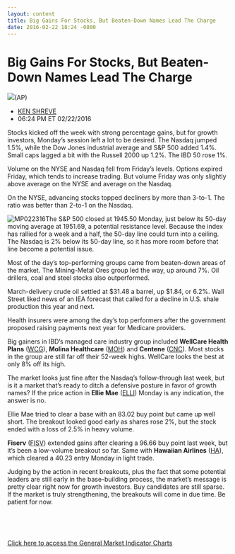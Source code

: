 ```yaml
---
layout: content
title: Big Gains For Stocks, But Beaten-Down Names Lead The Charge
date: 2016-02-22 18:24 -0800
---
```



Big Gains For Stocks, But Beaten-Down Names Lead The Charge
============================================================


![](https://www.investors.com/wp-content/uploads/2016/02/BIGPIC-022316-AP.jpg)(AP)




* [KEN SHREVE](https://www.investors.com/author/shrevek/ "Posts by KEN SHREVE")
* 06:24 PM ET 02/22/2016




Stocks kicked off the week with strong percentage gains, but for growth investors, Monday’s session left a lot to be desired. The Nasdaq jumped 1.5%, while the Dow Jones industrial average and S&P 500 added 1.4%. Small caps lagged a bit with the Russell 2000 up 1.2%. The IBD 50 rose 1%.


Volume on the NYSE and Nasdaq fell from Friday’s levels. Options expired Friday, which tends to increase trading. But volume Friday was only slightly above average on the NYSE and average on the Nasdaq.


On the NYSE, advancing stocks topped decliners by more than 3-to-1. The ratio was better than 2-to-1 on the Nasdaq.


![MP022316](https://www.investors.com/wp-content/uploads/2016/02/MP022316-224x300.jpg)The S&P 500 closed at 1945.50 Monday, just below its 50-day moving average at 1951.69, a potential resistance level. Because the index has rallied for a week and a half, the 50-day line could turn into a ceiling. The Nasdaq is 2% below its 50-day line, so it has more room before that line become a potential issue.


Most of the day’s top-performing groups came from beaten-down areas of the market. The Mining-Metal Ores group led the way, up around 7%. Oil drillers, coal and steel stocks also outperformed.


March-delivery crude oil settled at $31.48 a barrel, up $1.84, or 6.2%. Wall Street liked news of an IEA forecast that called for a decline in U.S. shale production this year and next.


Health insurers were among the day’s top performers after the government proposed raising payments next year for Medicare providers.


Big gainers in IBD’s managed care industry group included **WellCare Health Plans** ([WCG](https://research.investors.com/quote.aspx?symbol=WCG)), **Molina Healthcare** ([MOH](https://research.investors.com/quote.aspx?symbol=MOH)) and **Centene** ([CNC](https://research.investors.com/quote.aspx?symbol=CNC)). Most stocks in the group are still far off their 52-week highs. WellCare looks the best at only 8% off its high.


The market looks just fine after the Nasdaq’s follow-through last week, but is it a market that’s ready to ditch a defensive posture in favor of growth names? If the price action in **Ellie Mae** ([ELLI](https://research.investors.com/quote.aspx?symbol=ELLI)) Monday is any indication, the answer is no.


Ellie Mae tried to clear a base with an 83.02 buy point but came up well short. The breakout looked good early as shares rose 2%, but the stock ended with a loss of 2.5% in heavy volume.


**Fiserv** ([FISV](https://research.investors.com/quote.aspx?symbol=FISV)) extended gains after clearing a 96.66 buy point last week, but it’s been a low-volume breakout so far. Same with **Hawaiian Airlines** ([HA](https://research.investors.com/quote.aspx?symbol=HA)), which cleared a 40.23 entry Monday in light trade.


Judging by the action in recent breakouts, plus the fact that some potential leaders are still early in the base-building process, the market’s message is pretty clear right now for growth investors. Buy candidates are still sparse. If the market is truly strengthening, the breakouts will come in due time. Be patient for now.


 


 


[Click here to access the General Market Indicator Charts](https://www.investors.com/wp-content/uploads/2016/02/GMI_022316.pdf)




